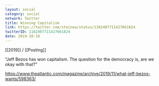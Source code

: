 ```yaml
---
layout: social
category: social
network: Twitter
title: Winning Capitalism
link: https://twitter.com/steinea/status/1182407711427661824
twitterID: 1182407711427661824
date: 2019-10-10
---
```


[[2019]] / [[Posting]]

"Jeff Bezos has won capitalism. The question for the democracy is, are we okay with that?"

<https://www.theatlantic.com/magazine/archive/2019/11/what-jeff-bezos-wants/598363/>
